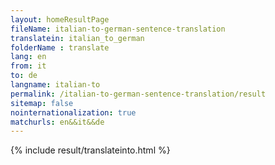 ```yaml
---
layout: homeResultPage
fileName: italian-to-german-sentence-translation
translatein: italian_to_german
folderName : translate
lang: en
from: it
to: de
langname: italian-to
permalink: /italian-to-german-sentence-translation/result
sitemap: false
nointernationalization: true
matchurls: en&&it&&de
---
```

{% include result/translateinto.html %}

<script src="/js/result/translation.js" data-foldername="{{page.folderName}}" data-lang="{{page.lang}}"></script>
